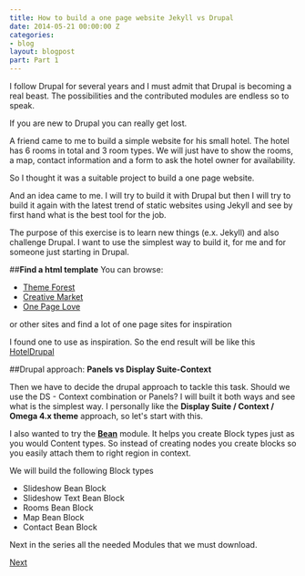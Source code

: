 ```yaml
---
title: How to build a one page website Jekyll vs Drupal
date: 2014-05-21 00:00:00 Z
categories:
- blog
layout: blogpost
part: Part 1
---
```


I follow Drupal for several years and I must admit that Drupal is becoming a real beast. The possibilities and the contributed modules are endless so to speak.

If you are new to Drupal  you can really get lost.

A friend came to me to build a simple website for his small hotel. The hotel has 6 rooms in total and 3 room types.  We will just have to show the rooms, a map, contact information and a form to ask the hotel owner for availability. 

So I thought it was a suitable project to build a one page website.

And an idea came to me. I will try to build it with Drupal but then I will try to build it again with the latest trend of static websites using Jekyll and see by first hand what is the best tool for the job.

The purpose of this exercise is to learn new things (e.x. Jekyll) and also challenge Drupal. I want to use the simplest way to build it, for me and for someone just starting in Drupal.

 
##**Find a html template**
You can browse:

- [Theme Forest](http://themeforest.net) 
- [Creative Market](https://creativemarket.com/)
- [One Page Love](http://onepagelove.com)

or other sites and find a lot of one page sites for inspiration

I found one to use as inspiration.
So the end result will be like this [HotelDrupal](hoteldrupal.techangel.me)

##Drupal approach: **Panels vs Display Suite-Context**

Then we have to decide the drupal approach to tackle this task. 
Should we use the DS - Context combination or Panels?
I will built it both ways and see what is the simplest way.
I personally like the **Display Suite / Context / Omega 4.x theme** approach, so let's start with this.

I also wanted to try the **[Bean](https://drupal.org/project/bean)** module. It helps you create Block types just as you would Content types. So instead of creating nodes you create blocks so you easily attach them to right region in context.

We will build the following Block types

 - Slideshow Bean Block 
 - Slideshow Text Bean Block 
 - Rooms Bean Block 
 - Map Bean Block 
 - Contact Bean Block


Next in the series all the needed Modules that we must download.

[Next](http://router-lactic.codio.io:4000/blog/2014/05/22/How-to-build-a-one-page-website-Jekyll-vs-Drupal-part-2-Modules/)